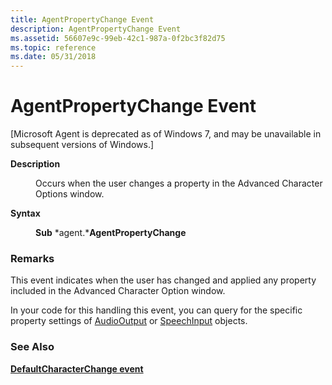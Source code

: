 ```yaml
---
title: AgentPropertyChange Event
description: AgentPropertyChange Event
ms.assetid: 56607e9c-99eb-42c1-987a-0f2bc3f82d75
ms.topic: reference
ms.date: 05/31/2018
---
```


# AgentPropertyChange Event

\[Microsoft Agent is deprecated as of Windows 7, and may be unavailable in subsequent versions of Windows.\]

<dl> <dt>

<span id="Description"></span><span id="description"></span><span id="DESCRIPTION"></span>**Description**
</dt> <dd>

Occurs when the user changes a property in the Advanced Character Options window.

</dd> <dt>

<span id="Syntax"></span><span id="syntax"></span><span id="SYNTAX"></span>**Syntax**
</dt> <dd>

**Sub** *agent.***AgentPropertyChange**

</dd> </dl>

### Remarks

This event indicates when the user has changed and applied any property included in the Advanced Character Option window.

In your code for this handling this event, you can query for the specific property settings of [AudioOutput](the-audiooutput-object.md) or [SpeechInput](the-speechinput-object.md) objects.

### See Also

[**DefaultCharacterChange event**](defaultcharacterchange-event.md)


 

 




